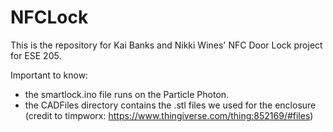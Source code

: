 # NFCLock

This is the repository for Kai Banks and Nikki Wines' NFC Door Lock project for ESE 205. 

Important to know: 
* the smartlock.ino file runs on the Particle Photon.
* the CADFiles directory contains the .stl files we used for the enclosure (credit to timpworx: https://www.thingiverse.com/thing:852169/#files)

